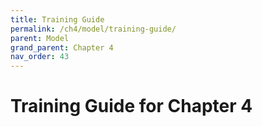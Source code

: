 ```yaml
---
title: Training Guide
permalink: /ch4/model/training-guide/
parent: Model
grand_parent: Chapter 4
nav_order: 43
---
```


# Training Guide for Chapter 4
